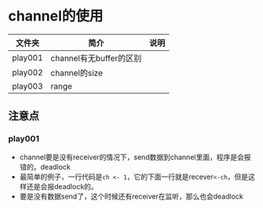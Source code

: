 # channel的使用

|文件夹|简介|说明|
|---|---|---|
|play001|channel有无buffer的区别||
|play002|channel的size|
|play003|range|

## 注意点
### play001
 - channel要是没有receiver的情况下，send数据到channel里面，程序是会报错的。deadlock
 - 最简单的例子，一行代码是`ch <- 1`，它的下面一行就是recever`<-ch`，但是这样还是会报deadlock的。
 - 要是没有数据send了，这个时候还有receiver在监听，那么也会deadlock

